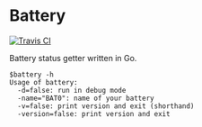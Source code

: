 # Battery

[![Travis CI](https://travis-ci.org/jfrazelle/battery.svg?branch=master)](https://travis-ci.org/jfrazelle/battery)

Battery status getter written in Go.

```console
$battery -h
Usage of battery:
  -d=false: run in debug mode
  -name="BAT0": name of your battery
  -v=false: print version and exit (shorthand)
  -version=false: print version and exit
```
